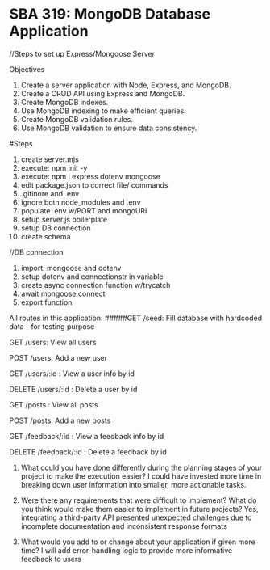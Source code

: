 # SBA 319: MongoDB Database Application
//Steps to set up Express/Mongoose Server

Objectives

1. Create a server application with Node, Express, and MongoDB.
2. Create a CRUD API using Express and MongoDB.
3. Create MongoDB indexes.
4. Use MongoDB indexing to make efficient queries.
5. Create MongoDB validation rules.
6. Use MongoDB validation to ensure data consistency.

#Steps

1. create server.mjs
2. execute: npm init -y 
3. execute: npm i express dotenv mongoose
4. edit package.json to correct file/ commands
5. .gitinore and .env
6. ignore both node_modules and .env
7. populate .env w/PORT and mongoURI
8. setup server.js boilerplate
9. setup DB connection
10. create schema

//DB connection 
1. import: mongoose and dotenv
2. setup dotenv and connectionstr in variable
3. create async connection function w/trycatch
4. await mongoose.connect
5. export function

All routes in this application:
#####GET /seed: Fill database with hardcoded data - for testing purpose

GET /users: View all users

POST /users: Add a new user

GET /users/:id : View a user info by id

DELETE /users/:id : Delete a user by id

GET /posts : View all posts

POST /posts: Add a new posts

GET /feedback/:id : View a feedback info by id

DELETE /feedback/:id : Delete a feedback by id


1. What could you have done differently during the planning stages of your project to make the execution easier?
 I could have invested more time in breaking down user information into smaller, more actionable tasks. 



2. Were there any requirements that were difficult to implement? What do you think would make them easier to implement in future projects?
Yes, integrating a third-party API presented unexpected challenges due to incomplete documentation and inconsistent response formats

3. What would you add to or change about your application if given more time?
I will add error-handling logic to provide more informative feedback to users
